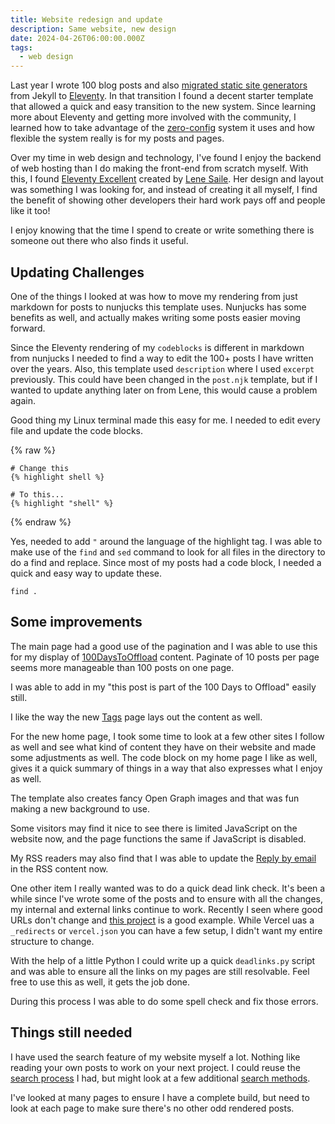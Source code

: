 ```yaml
---
title: Website redesign and update
description: Same website, new design
date: 2024-04-26T06:00:00.000Z
tags:
  - web design
---
```


Last year I wrote 100 blog posts and also [migrated static site generators](/blog/11ty-redesign/) from Jekyll to [Eleventy](https://www.11ty.dev/). In that transition I found a decent starter template that allowed a quick and easy transition to the new system. Since learning more about Eleventy and getting more involved with the community, I learned how to take advantage of the [zero-config](https://www.11ty.dev/docs/glossary/#zero-config) system it uses and how flexible the system really is for my posts and pages.

Over my time in web design and technology, I've found I enjoy the backend of web hosting than I do making the front-end from scratch myself. With this, I found [Eleventy Excellent](https://eleventy-excellent.netlify.app/) created by [Lene Saile](https://www.lenesaile.com/). Her design and layout was something I was looking for, and instead of creating it all myself, I find the benefit of showing other developers their hard work pays off and people like it too!

I enjoy knowing that the time I spend to create or write something there is someone out there who also finds it useful.

## Updating Challenges

One of the things I looked at was how to move my rendering from just markdown for posts to nunjucks this template uses. Nunjucks has some benefits as well, and actually makes writing some posts easier moving forward.

Since the Eleventy rendering of my `codeblocks` is different in markdown from nunjucks I needed to find a way to edit the 100+ posts I have written over the years. Also, this template used `description` where I used `excerpt` previously. This could have been changed in the `post.njk` template, but if I wanted to update anything later on from Lene, this would cause a problem again.

Good thing my Linux terminal made this easy for me. I needed to edit every file and update the code blocks.

{% raw %}

```text
# Change this 
{% highlight shell %}

# To this...
{% highlight "shell" %}
```

{% endraw %}

Yes, needed to add `"` around the language of the highlight tag. I was able to make use of the `find` and `sed` command to look for all files in the directory to do a find and replace. Since most of my posts had a code block, I needed a quick and easy way to update these.

```shell
find . 
```

## Some improvements

The main page had a good use of the pagination and I was able to use this for my display of [100DaysToOffload](/100DaysToOffload/) content. Paginate of 10 posts per page seems more manageable than 100 posts on one page.

I was able to add in my "this post is part of the 100 Days to Offload" easily still.

I like the way the new [Tags](/tags) page lays out the content as well.

For the new home page, I took some time to look at a few other sites I follow as well and see what kind of content they have on their website and made some adjustments as well. The code block on my home page I like as well, gives it a quick summary of things in a way that also expresses what I enjoy as well.

The template also creates fancy Open Graph images and that was fun making a new background to use.

Some visitors may find it nice to see there is limited JavaScript on the website now, and the page functions the same if JavaScript is disabled.

My RSS readers may also find that I was able to update the [Reply by email](/blog/adding-reply-by-email/) in the RSS content now.

One other item I really wanted was to do a quick dead link check. It's been a while since I've wrote some of the posts and to ensure with all the changes, my internal and external links continue to work. Recently I seen where good URLs don't change and [this project](https://4042302.org/) is a good example. While Vercel uas a `_redirects` or `vercel.json` you can have a few setup, I didn't want my entire structure to change.

With the help of a little Python I could write up a quick `deadlinks.py` script and was able to ensure all the links on my pages are still resolvable. Feel free to use this as well, it gets the job done.

During this process I was able to do some spell check and fix those errors.

## Things still needed

I have used the search feature of my website myself a lot. Nothing like reading your own posts to work on your next project. I could reuse the [search process](/blog/adding-a-basic-search/) I had, but might look at a few additional [search methods](https://11tybundle.dev/categories/search/).

I've looked at many pages to ensure I have a complete build, but need to look at each page to make sure there's no other odd rendered posts.
